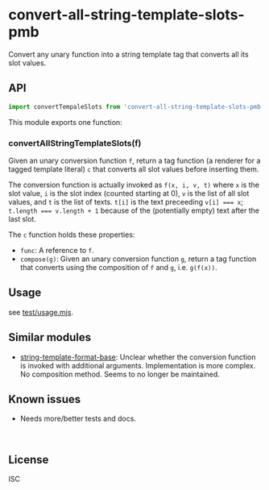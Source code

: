 ﻿
<!--#echo json="package.json" key="name" underline="=" -->
convert-all-string-template-slots-pmb
=====================================
<!--/#echo -->

<!--#echo json="package.json" key="description" -->
Convert any unary function into a string template tag that converts all its
slot values.
<!--/#echo -->


API
---

```javascript
import convertTempaleSlots from 'convert-all-string-template-slots-pmb';
```


This module exports one function:

### convertAllStringTemplateSlots(f)

Given an unary conversion function `f`, return a tag function
(a renderer for a tagged template literal)
`c` that converts all slot values before inserting them.

The conversion function is actually invoked as `f(x, i, v, t)`
where `x` is the slot value, `i` is the slot index (counted starting at 0),
`v` is the list of all slot values, and `t` is the list of texts.
`t[i]` is the text preceeding `v[i] === x`;
`t.length === v.length + 1` because of the (potentially empty) text after
the last slot.

The `c` function holds these properties:

* `func`: A reference to `f`.
* `compose(g)`: Given an unary conversion function `g`, return a tag function
  that converts using the composition of `f` and `g`, i.e. `g(f(x))`.





Usage
-----

see [test/usage.mjs](test/usage.mjs).



<!--#toc stop="scan" -->



Similar modules
---------------

* [string-template-format-base](https://npm.im/string-template-format-base):
  Unclear whether the conversion function is invoked with additional arguments.
  Implementation is more complex.
  No composition method.
  Seems to no longer be maintained.






Known issues
------------

* Needs more/better tests and docs.




&nbsp;


License
-------
<!--#echo json="package.json" key="license" -->
ISC
<!--/#echo -->
